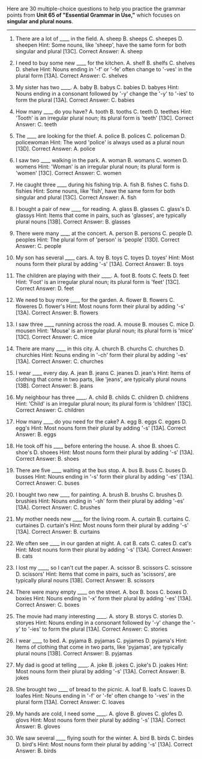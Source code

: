 Here are 30 multiple-choice questions to help you practice the grammar points from **Unit 65 of "Essential Grammar in Use,"** which focuses on **singular and plural nouns**.

***

1.  There are a lot of ____ in the field.
    A. sheep B. sheeps C. sheepes D. sheepen
    Hint: Some nouns, like 'sheep', have the same form for both singular and plural [13C].
    Correct Answer: A. sheep

2.  I need to buy some new ____ for the kitchen.
    A. shelf B. shelfs C. shelves D. shelve
    Hint: Nouns ending in '-f' or '-fe' often change to '-ves' in the plural form [13A].
    Correct Answer: C. shelves

3.  My sister has two ____.
    A. baby B. babys C. babies D. babyes
    Hint: Nouns ending in a consonant followed by '-y' change the '-y' to '-ies' to form the plural [13A].
    Correct Answer: C. babies

4.  How many ____ do you have?
    A. tooth B. tooths C. teeth D. teethes
    Hint: 'Tooth' is an irregular plural noun; its plural form is 'teeth' [13C].
    Correct Answer: C. teeth

5.  The ____ are looking for the thief.
    A. police B. polices C. policeman D. policewoman
    Hint: The word 'police' is always used as a plural noun [13D].
    Correct Answer: A. police

6.  I saw two ____ walking in the park.
    A. woman B. womans C. women D. womens
    Hint: 'Woman' is an irregular plural noun; its plural form is 'women' [13C].
    Correct Answer: C. women

7.  He caught three ____ during his fishing trip.
    A. fish B. fishes C. fishs D. fishies
    Hint: Some nouns, like 'fish', have the same form for both singular and plural [13C].
    Correct Answer: A. fish

8.  I bought a pair of new ____ for reading.
    A. glass B. glasses C. glass's D. glassys
    Hint: Items that come in pairs, such as 'glasses', are typically plural nouns [13B].
    Correct Answer: B. glasses

9.  There were many ____ at the concert.
    A. person B. persons C. people D. peoples
    Hint: The plural form of 'person' is 'people' [13D].
    Correct Answer: C. people

10. My son has several ____ cars.
    A. toy B. toys C. toyes D. toyes'
    Hint: Most nouns form their plural by adding '-s' [13A].
    Correct Answer: B. toys

11. The children are playing with their ____.
    A. foot B. foots C. feets D. feet
    Hint: 'Foot' is an irregular plural noun; its plural form is 'feet' [13C].
    Correct Answer: D. feet

12. We need to buy more ____ for the garden.
    A. flower B. flowers C. floweres D. flower's
    Hint: Most nouns form their plural by adding '-s' [13A].
    Correct Answer: B. flowers

13. I saw three ____ running across the road.
    A. mouse B. mouses C. mice D. mousen
    Hint: 'Mouse' is an irregular plural noun; its plural form is 'mice' [13C].
    Correct Answer: C. mice

14. There are many ____ in this city.
    A. church B. churchs C. churches D. churchies
    Hint: Nouns ending in '-ch' form their plural by adding '-es' [13A].
    Correct Answer: C. churches

15. I wear ____ every day.
    A. jean B. jeans C. jeanes D. jean's
    Hint: Items of clothing that come in two parts, like 'jeans', are typically plural nouns [13B].
    Correct Answer: B. jeans

16. My neighbour has three ____.
    A. child B. childs C. children D. childrens
    Hint: 'Child' is an irregular plural noun; its plural form is 'children' [13C].
    Correct Answer: C. children

17. How many ____ do you need for the cake?
    A. egg B. eggs C. egges D. egg's
    Hint: Most nouns form their plural by adding '-s' [13A].
    Correct Answer: B. eggs

18. He took off his ____ before entering the house.
    A. shoe B. shoes C. shoe's D. shoees
    Hint: Most nouns form their plural by adding '-s' [13A].
    Correct Answer: B. shoes

19. There are five ____ waiting at the bus stop.
    A. bus B. buss C. buses D. busses
    Hint: Nouns ending in '-s' form their plural by adding '-es' [13A].
    Correct Answer: C. buses

20. I bought two new ____ for painting.
    A. brush B. brushs C. brushes D. brushies
    Hint: Nouns ending in '-sh' form their plural by adding '-es' [13A].
    Correct Answer: C. brushes

21. My mother needs new ____ for the living room.
    A. curtain B. curtains C. curtaines D. curtain's
    Hint: Most nouns form their plural by adding '-s' [13A].
    Correct Answer: B. curtains

22. We often see ____ in our garden at night.
    A. cat B. cats C. cates D. cat's
    Hint: Most nouns form their plural by adding '-s' [13A].
    Correct Answer: B. cats

23. I lost my ____, so I can't cut the paper.
    A. scissor B. scissors C. scissore D. scissors'
    Hint: Items that come in pairs, such as 'scissors', are typically plural nouns [13B].
    Correct Answer: B. scissors

24. There were many empty ____ on the street.
    A. box B. boxs C. boxes D. boxies
    Hint: Nouns ending in '-x' form their plural by adding '-es' [13A].
    Correct Answer: C. boxes

25. The movie had many interesting ____.
    A. story B. storys C. stories D. storyes
    Hint: Nouns ending in a consonant followed by '-y' change the '-y' to '-ies' to form the plural [13A].
    Correct Answer: C. stories

26. I wear ____ to bed.
    A. pyjama B. pyjamas C. pyjames D. pyjama's
    Hint: Items of clothing that come in two parts, like 'pyjamas', are typically plural nouns [13B].
    Correct Answer: B. pyjamas

27. My dad is good at telling ____.
    A. joke B. jokes C. joke's D. joakes
    Hint: Most nouns form their plural by adding '-s' [13A].
    Correct Answer: B. jokes

28. She brought two ____ of bread to the picnic.
    A. loaf B. loafs C. loaves D. loafes
    Hint: Nouns ending in '-f' or '-fe' often change to '-ves' in the plural form [13A].
    Correct Answer: C. loaves

29. My hands are cold, I need some ____.
    A. glove B. gloves C. glofes D. glovs
    Hint: Most nouns form their plural by adding '-s' [13A].
    Correct Answer: B. gloves

30. We saw several ____ flying south for the winter.
    A. bird B. birds C. birdes D. bird's
    Hint: Most nouns form their plural by adding '-s' [13A].
    Correct Answer: B. birds
